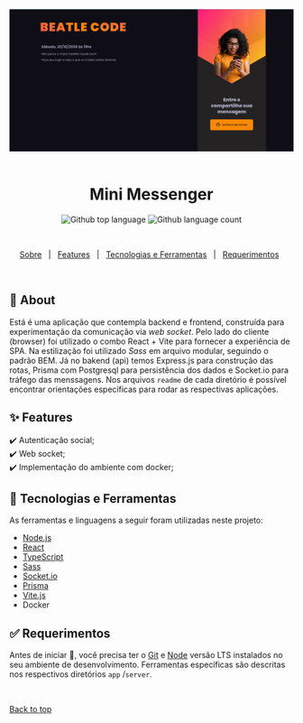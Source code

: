 <div align="center" id="top"> 
  <img src="https://github.com/ManuCoutinho/mini-messenger/blob/documentation/app/public/assets/preview.png" alt="Mini Messenger preview" />
</div>
  &#xa0;

<h1 align="center">Mini Messenger</h1>

<p align="center">
  <img alt="Github top language" src="https://img.shields.io/github/languages/top/ManuCoutinho/mini-messenger?color=f25f4c">
  <img alt="Github language count" src="https://img.shields.io/github/languages/count/ManuCoutinho/mini-messenger?color=f25f4c">
</p>

&#xa0;

<p align="center">
  <a href="#dart-about">Sobre</a> &#xa0; | &#xa0; 
  <a href="#sparkles-features">Features</a> &#xa0; | &#xa0;
  <a href="#rocket-technologies">Tecnologias e Ferramentas</a> &#xa0; | &#xa0;
  <a href="#white_check_mark-requirements">Requerimentos</a> &#xa0;
</p>

&#xa0;

## :dart: About ##

Está é uma aplicação que contempla backend e frontend, construída para experimentação da comunicação via _web socket_.
Pelo lado do cliente (browser) foi utilizado o combo React + Vite para fornecer a experiência de SPA. Na estilização foi utilizado _Sass_ em arquivo modular, seguindo o padrão BEM.
Já no bakend (api) temos Express.js para construção das rotas, Prisma com Postgresql para persistência dos dados e Socket.io para tráfego das menssagens.
Nos arquivos `readme` de cada diretório é possível encontrar orientações específicas para rodar as respectivas aplicações.

## :sparkles: Features ##

:heavy_check_mark: Autenticação social;\
:heavy_check_mark: Web socket;\
:heavy_check_mark: Implementação do ambiente com docker;

## :rocket: Tecnologias e Ferramentas ##

As ferramentas e linguagens a seguir foram utilizadas neste projeto:

- [Node.js](https://nodejs.org/en/)
- [React](https://pt-br.reactjs.org/)
- [TypeScript](https://www.typescriptlang.org/)
- [Sass](https://sass-lang.com)
- [Socket.io](https://socket.io)
- [Prisma](https://www.prisma.io)
- [Vite.js](https://vitejs.dev)
- Docker


## :white_check_mark: Requerimentos ##

Antes de iniciar :checkered_flag:, você precisa ter o [Git](https://git-scm.com) e [Node](https://nodejs.org/en/) versão LTS instalados no seu ambiente de desenvolvimento. Ferramentas específicas são descritas nos respectivos diretórios `app` /`server`.


&#xa0;

<a href="#top">Back to top</a>
